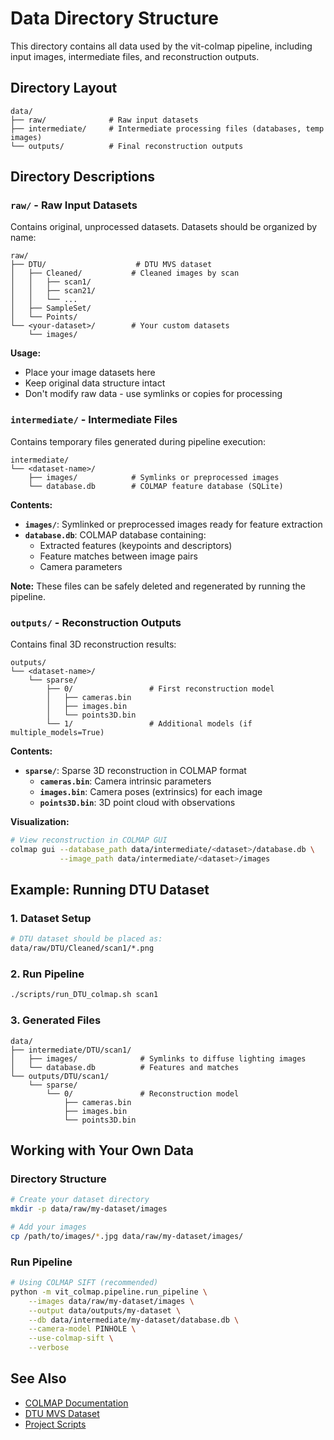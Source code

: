 # Data Directory Structure

This directory contains all data used by the vit-colmap pipeline, including input images, intermediate files, and reconstruction outputs.

## Directory Layout

```
data/
├── raw/              # Raw input datasets
├── intermediate/     # Intermediate processing files (databases, temp images)
└── outputs/          # Final reconstruction outputs
```

## Directory Descriptions

### `raw/` - Raw Input Datasets

Contains original, unprocessed datasets. Datasets should be organized by name:

```
raw/
├── DTU/                    # DTU MVS dataset
│   ├── Cleaned/           # Cleaned images by scan
│   │   ├── scan1/
│   │   ├── scan21/
│   │   └── ...
│   ├── SampleSet/
│   └── Points/
└── <your-dataset>/        # Your custom datasets
    └── images/
```

**Usage:**
- Place your image datasets here
- Keep original data structure intact
- Don't modify raw data - use symlinks or copies for processing

### `intermediate/` - Intermediate Files

Contains temporary files generated during pipeline execution:

```
intermediate/
└── <dataset-name>/
    ├── images/            # Symlinks or preprocessed images
    └── database.db        # COLMAP feature database (SQLite)
```

**Contents:**
- **`images/`**: Symlinked or preprocessed images ready for feature extraction
- **`database.db`**: COLMAP database containing:
  - Extracted features (keypoints and descriptors)
  - Feature matches between image pairs
  - Camera parameters

**Note:** These files can be safely deleted and regenerated by running the pipeline.

### `outputs/` - Reconstruction Outputs

Contains final 3D reconstruction results:

```
outputs/
└── <dataset-name>/
    └── sparse/
        ├── 0/                 # First reconstruction model
        │   ├── cameras.bin
        │   ├── images.bin
        │   └── points3D.bin
        └── 1/                 # Additional models (if multiple_models=True)
```

**Contents:**
- **`sparse/`**: Sparse 3D reconstruction in COLMAP format
  - **`cameras.bin`**: Camera intrinsic parameters
  - **`images.bin`**: Camera poses (extrinsics) for each image
  - **`points3D.bin`**: 3D point cloud with observations

**Visualization:**
```bash
# View reconstruction in COLMAP GUI
colmap gui --database_path data/intermediate/<dataset>/database.db \
           --image_path data/intermediate/<dataset>/images
```

## Example: Running DTU Dataset

### 1. Dataset Setup
```bash
# DTU dataset should be placed as:
data/raw/DTU/Cleaned/scan1/*.png
```

### 2. Run Pipeline
```bash
./scripts/run_DTU_colmap.sh scan1
```

### 3. Generated Files
```
data/
├── intermediate/DTU/scan1/
│   ├── images/              # Symlinks to diffuse lighting images
│   └── database.db          # Features and matches
└── outputs/DTU/scan1/
    └── sparse/
        └── 0/               # Reconstruction model
            ├── cameras.bin
            ├── images.bin
            └── points3D.bin
```

## Working with Your Own Data

### Directory Structure
```bash
# Create your dataset directory
mkdir -p data/raw/my-dataset/images

# Add your images
cp /path/to/images/*.jpg data/raw/my-dataset/images/
```

### Run Pipeline
```bash
# Using COLMAP SIFT (recommended)
python -m vit_colmap.pipeline.run_pipeline \
    --images data/raw/my-dataset/images \
    --output data/outputs/my-dataset \
    --db data/intermediate/my-dataset/database.db \
    --camera-model PINHOLE \
    --use-colmap-sift \
    --verbose
```

## See Also

- [COLMAP Documentation](https://colmap.github.io/)
- [DTU MVS Dataset](https://roboimagedata.compute.dtu.dk/)
- [Project Scripts](../scripts/)
